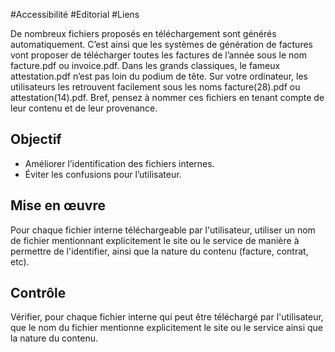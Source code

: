 
#Accessibilité #Editorial #Liens

De nombreux fichiers proposés en téléchargement sont générés automatiquement. C’est ainsi que les systèmes de génération de factures vont proposer de télécharger toutes les factures de l’année sous le nom facture.pdf ou invoice.pdf. Dans les grands classiques, le fameux attestation.pdf n’est pas loin du podium de tête. Sur votre ordinateur, les utilisateurs les retrouvent facilement sous les noms facture(28).pdf ou attestation(14).pdf. Bref, pensez à nommer ces fichiers en tenant compte de leur contenu et de leur provenance.


## Objectif

* Améliorer l’identification des fichiers internes.
* Éviter les confusions pour l’utilisateur.

## Mise en œuvre

Pour chaque fichier interne téléchargeable par l'utilisateur, utiliser un nom de fichier mentionnant explicitement le site ou le service de manière à permettre de l'identifier, ainsi que la nature du contenu (facture, contrat, etc).

## Contrôle

Vérifier, pour chaque fichier interne qui peut être téléchargé par l'utilisateur, que le nom du fichier mentionne explicitement le site ou le service ainsi que la nature du contenu.

